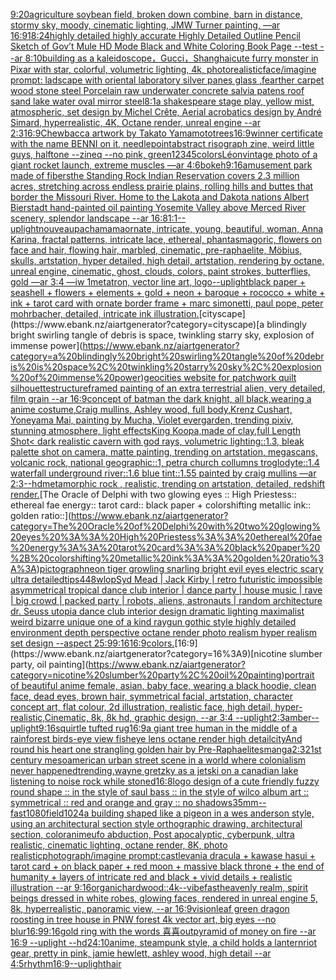 [9:20](https://www.ebank.nz/aiartgenerator?category=9%3A20)[agriculture soybean field, broken down combine, barn in distance, stormy sky, moody, cinematic lighting, JMW Turner painting, —ar 16:9](https://www.ebank.nz/aiartgenerator?category=agriculture%20soybean%20field%2C%20broken%20down%20combine%2C%20barn%20in%20distance%2C%20stormy%20sky%2C%20moody%2C%20cinematic%20lighting%2C%20JMW%20Turner%20painting%2C%20%E2%80%94ar%2016%3A9)[18:24](https://www.ebank.nz/aiartgenerator?category=18%3A24)[highly detailed highly accurate Highly Detailed Outline Pencil Sketch of Gov’t Mule HD Mode Black and White Coloring Book Page  --test --ar 8:10](https://www.ebank.nz/aiartgenerator?category=highly%20detailed%20highly%20accurate%20Highly%20Detailed%20Outline%20Pencil%20Sketch%20of%20Gov%E2%80%99t%20Mule%20HD%20Mode%20Black%20and%20White%20Coloring%20Book%20Page%20%20--test%20--ar%208%3A10)[building as a kaleidoscope，Gucci，Shanghai](https://www.ebank.nz/aiartgenerator?category=building%20as%20a%20kaleidoscope%EF%BC%8CGucci%EF%BC%8CShanghai)[cute furry monster in Pixar with star, colorful, volumetric lighting, 4k, photorealistic](https://www.ebank.nz/aiartgenerator?category=cute%20furry%20monster%20in%20Pixar%20with%20star%2C%20colorful%2C%20volumetric%20lighting%2C%204k%2C%20photorealistic)[face](https://www.ebank.nz/aiartgenerator?category=face)[/imagine prompt: ladscape with oriental laboratory silver panes glass ,fearther carpet wood stone steel Porcelain raw underwater concrete salvia patens roof sand lake water oval mirror steel](https://www.ebank.nz/aiartgenerator?category=/imagine%20prompt%3A%20ladscape%20with%20oriental%20laboratory%20silver%20panes%20glass%20%2Cfearther%20carpet%20wood%20stone%20steel%20Porcelain%20raw%20underwater%20concrete%20salvia%20patens%20roof%20sand%20lake%20water%20oval%20mirror%20steel)[8:1](https://www.ebank.nz/aiartgenerator?category=8%3A1)[a shakespeare stage play, yellow mist, atmospheric, set design by Michel Crête, Aerial acrobatics design by André Simard, hyperrealistic, 4K, Octane render, unreal engine --ar 2:3](https://www.ebank.nz/aiartgenerator?category=a%20shakespeare%20stage%20play%2C%20yellow%20mist%2C%20atmospheric%2C%20set%20design%20by%20Michel%20Cr%C3%AAte%2C%20Aerial%20acrobatics%20design%20by%20Andr%C3%A9%20Simard%2C%20hyperrealistic%2C%204K%2C%20Octane%20render%2C%20unreal%20engine%20--ar%202%3A3)[16:9](https://www.ebank.nz/aiartgenerator?category=16%3A9)[Chewbacca artwork by Takato Yamamoto](https://www.ebank.nz/aiartgenerator?category=Chewbacca%20artwork%20by%20Takato%20Yamamoto)[trees](https://www.ebank.nz/aiartgenerator?category=trees)[16:9](https://www.ebank.nz/aiartgenerator?category=16%3A9)[winner certificate with the name BENNI on it, needlepoint](https://www.ebank.nz/aiartgenerator?category=winner%20certificate%20with%20the%20name%20BENNI%20on%20it%2C%20needlepoint)[abstract risograph zine, weird little guys, halftone --zineq --no pink, green](https://www.ebank.nz/aiartgenerator?category=abstract%20risograph%20zine%2C%20weird%20little%20guys%2C%20halftone%20--zineq%20--no%20pink%2C%20green)[12345](https://www.ebank.nz/aiartgenerator?category=12345)[colors](https://www.ebank.nz/aiartgenerator?category=colors)[Léon](https://www.ebank.nz/aiartgenerator?category=L%C3%A9on)[vintage photo of a giant rocket launch, extreme muscles —ar 4:6](https://www.ebank.nz/aiartgenerator?category=vintage%20photo%20of%20a%20giant%20rocket%20launch%2C%20extreme%20muscles%20%E2%80%94ar%204%3A6)[bokeh](https://www.ebank.nz/aiartgenerator?category=bokeh)[9:16](https://www.ebank.nz/aiartgenerator?category=9%3A16)[amusement park made of fibers](https://www.ebank.nz/aiartgenerator?category=amusement%20park%20made%20of%20fibers)[the Standing Rock Indian Reservation covers 2.3 million acres, stretching across endless prairie plains, rolling hills and buttes that border the Missouri River. Home to the Lakota and Dakota nations Albert Bierstadt hand-painted oil painting Yosemite Valley above Merced River scenery, splendor landscape --ar 16:8](https://www.ebank.nz/aiartgenerator?category=the%20Standing%20Rock%20Indian%20Reservation%20covers%202.3%20million%20acres%2C%20stretching%20across%20endless%20prairie%20plains%2C%20rolling%20hills%20and%20buttes%20that%20border%20the%20Missouri%20River.%20Home%20to%20the%20Lakota%20and%20Dakota%20nations%20Albert%20Bierstadt%20hand-painted%20oil%20painting%20Yosemite%20Valley%20above%20Merced%20River%20scenery%2C%20splendor%20landscape%20--ar%2016%3A8)[1:1](https://www.ebank.nz/aiartgenerator?category=1%3A1)[--uplight](https://www.ebank.nz/aiartgenerator?category=--uplight)[nouveau](https://www.ebank.nz/aiartgenerator?category=nouveau)[pachamama](https://www.ebank.nz/aiartgenerator?category=pachamama)[ornate, intricate, young, beautiful, woman, Anna Karina, fractal patterns, intricate lace, ethereal, phantasmagoric, flowers on face and hair, flowing hair, marbled, cinematic, pre-raphaelite, Möbius, skulls, artstation, hyper detailed, high detail, artstation, rendering by octane, unreal engine, cinematic, ghost, clouds, colors, paint strokes, butterflies, gold —ar 3:4 —iw 1](https://www.ebank.nz/aiartgenerator?category=ornate%2C%20intricate%2C%20young%2C%20beautiful%2C%20woman%2C%20Anna%20Karina%2C%20fractal%20patterns%2C%20intricate%20lace%2C%20ethereal%2C%20phantasmagoric%2C%20flowers%20on%20face%20and%20hair%2C%20flowing%20hair%2C%20marbled%2C%20cinematic%2C%20pre-raphaelite%2C%20M%C3%B6bius%2C%20skulls%2C%20artstation%2C%20hyper%20detailed%2C%20high%20detail%2C%20artstation%2C%20rendering%20by%20octane%2C%20unreal%20engine%2C%20cinematic%2C%20ghost%2C%20clouds%2C%20colors%2C%20paint%20strokes%2C%20butterflies%2C%20gold%20%E2%80%94ar%203%3A4%20%E2%80%94iw%201)[metatron, vector line art, logo](https://www.ebank.nz/aiartgenerator?category=metatron%2C%20vector%20line%20art%2C%20logo)[--uplight](https://www.ebank.nz/aiartgenerator?category=--uplight)[black paper + seashell + flowers + elements + gold + neon + baroque + rococco + white + ink + tarot card with ornate border frame + marc simonetti, paul pope, peter mohrbacher, detailed, intricate ink illustration.](https://www.ebank.nz/aiartgenerator?category=black%20paper%20%2B%20seashell%20%2B%20flowers%20%2B%20elements%20%2B%20gold%20%2B%20neon%20%2B%20baroque%20%2B%20rococco%20%2B%20white%20%2B%20ink%20%2B%20tarot%20card%20with%20ornate%20border%20frame%20%2B%20marc%20simonetti%2C%20paul%20pope%2C%20peter%20mohrbacher%2C%20detailed%2C%20intricate%20ink%20illustration.)[cityscape](https://www.ebank.nz/aiartgenerator?category=cityscape)[a blindingly bright swirling tangle of debris is space, twinkling starry sky, explosion of immense power](https://www.ebank.nz/aiartgenerator?category=a%20blindingly%20bright%20swirling%20tangle%20of%20debris%20is%20space%2C%20twinkling%20starry%20sky%2C%20explosion%20of%20immense%20power)[geocities website for patchwork quilt silhouette](https://www.ebank.nz/aiartgenerator?category=geocities%20website%20for%20patchwork%20quilt%20silhouette)[structure](https://www.ebank.nz/aiartgenerator?category=structure)[framed painting of an extra terrestrial alien, very detailed, film grain --ar 16:9](https://www.ebank.nz/aiartgenerator?category=framed%20painting%20of%20an%20extra%20terrestrial%20alien%2C%20very%20detailed%2C%20film%20grain%20--ar%2016%3A9)[concept of batman the dark knight, all black,wearing a anime costume,Craig mullins, Ashley wood, full body,Krenz Cushart, Yoneyama Mai, painting by Mucha, Violet evergarden, trending pixiv, stunning atmosphere, light effects](https://www.ebank.nz/aiartgenerator?category=concept%20of%20batman%20the%20dark%20knight%2C%20all%20black%2Cwearing%20a%20anime%20costume%2CCraig%20mullins%2C%20Ashley%20wood%2C%20full%20body%2CKrenz%20Cushart%2C%20Yoneyama%20Mai%2C%20painting%20by%20Mucha%2C%20Violet%20evergarden%2C%20trending%20pixiv%2C%20stunning%20atmosphere%2C%20light%20effects)[King Koopa,made of clay,full Length Shot](https://www.ebank.nz/aiartgenerator?category=King%20Koopa%2Cmade%20of%20clay%2Cfull%20Length%20Shot)[< dark realistic cavern with god rays, volumetric lighting::1.3, bleak palette shot on camera, matte painting, trending on artstation, megascans, volcanic rock, national geographic::1, petra church collumns troglodyte::1.4 waterfall underground river::1.6 blue tint::1.55 painted by craig mullins —ar 2:3](https://www.ebank.nz/aiartgenerator?category=%3C%20dark%20realistic%20cavern%20with%20god%20rays%2C%20volumetric%20lighting%3A%3A1.3%2C%20bleak%20palette%20shot%20on%20camera%2C%20matte%20painting%2C%20trending%20on%20artstation%2C%20megascans%2C%20volcanic%20rock%2C%20national%20geographic%3A%3A1%2C%20petra%20church%20collumns%20troglodyte%3A%3A1.4%20waterfall%20underground%20river%3A%3A1.6%20blue%20tint%3A%3A1.55%20painted%20by%20craig%20mullins%20%E2%80%94ar%202%3A3)[--hd](https://www.ebank.nz/aiartgenerator?category=--hd)[metamorphic rock , realistic, trending on artstation, detailed, redshift render.](https://www.ebank.nz/aiartgenerator?category=metamorphic%20rock%20%2C%20realistic%2C%20trending%20on%20artstation%2C%20detailed%2C%20redshift%20render.)[The Oracle of Delphi with two glowing eyes :: High Priestess:: ethereal fae energy:: tarot card:: black paper + colorshifting metallic ink:: golden ratio::](https://www.ebank.nz/aiartgenerator?category=The%20Oracle%20of%20Delphi%20with%20two%20glowing%20eyes%20%3A%3A%20High%20Priestess%3A%3A%20ethereal%20fae%20energy%3A%3A%20tarot%20card%3A%3A%20black%20paper%20%2B%20colorshifting%20metallic%20ink%3A%3A%20golden%20ratio%3A%3A)[pictograph](https://www.ebank.nz/aiartgenerator?category=pictograph)[neon tiger growling snarling bright evil eyes electric scary ultra detailed](https://www.ebank.nz/aiartgenerator?category=neon%20tiger%20growling%20snarling%20bright%20evil%20eyes%20electric%20scary%20ultra%20detailed)[tips](https://www.ebank.nz/aiartgenerator?category=tips)[448](https://www.ebank.nz/aiartgenerator?category=448)[wlop](https://www.ebank.nz/aiartgenerator?category=wlop)[Syd Mead | Jack Kirby | retro futuristic impossible asymmetrical tropical dance club interior | dance party | house music | rave | big crowd | packed party |  robots, aliens, astronauts | random architecture dr. Seuss utopia dance club interior design dramatic lighting maximalist weird bizarre unique one of a kind raygun gothic style highly detailed environment depth perspective octane render photo realism hyper realism set design --aspect 25:9](https://www.ebank.nz/aiartgenerator?category=Syd%20Mead%20%7C%20Jack%20Kirby%20%7C%20retro%20futuristic%20impossible%20asymmetrical%20tropical%20dance%20club%20interior%20%7C%20dance%20party%20%7C%20house%20music%20%7C%20rave%20%7C%20big%20crowd%20%7C%20packed%20party%20%7C%20%20robots%2C%20aliens%2C%20astronauts%20%7C%20random%20architecture%20dr.%20Seuss%20utopia%20dance%20club%20interior%20design%20dramatic%20lighting%20maximalist%20weird%20bizarre%20unique%20one%20of%20a%20kind%20raygun%20gothic%20style%20highly%20detailed%20environment%20depth%20perspective%20octane%20render%20photo%20realism%20hyper%20realism%20set%20design%20--aspect%2025%3A9)[9:16](https://www.ebank.nz/aiartgenerator?category=9%3A16)[16:9](https://www.ebank.nz/aiartgenerator?category=16%3A9)[colors.](https://www.ebank.nz/aiartgenerator?category=colors.)[16:9](https://www.ebank.nz/aiartgenerator?category=16%3A9)[nicotine slumber party, oil painting](https://www.ebank.nz/aiartgenerator?category=nicotine%20slumber%20party%2C%20oil%20painting)[portrait of beautiful anime female, asian, baby face, wearing a black hoodie, clean face, dead eyes, brown hair, symmetrical facial, artstation, character concept art, flat colour, 2d illustration, realistic face, high detail, hyper-realistic,Cinematic, 8k, 8k hd, graphic design, --ar 3:4 --uplight](https://www.ebank.nz/aiartgenerator?category=portrait%20of%20beautiful%20anime%20female%2C%20asian%2C%20baby%20face%2C%20wearing%20a%20black%20hoodie%2C%20clean%20face%2C%20dead%20eyes%2C%20brown%20hair%2C%20symmetrical%20facial%2C%20artstation%2C%20character%20concept%20art%2C%20flat%20colour%2C%202d%20illustration%2C%20realistic%20face%2C%20high%20detail%2C%20hyper-realistic%2CCinematic%2C%208k%2C%208k%20hd%2C%20graphic%20design%2C%20--ar%203%3A4%20--uplight)[2:3](https://www.ebank.nz/aiartgenerator?category=2%3A3)[amber](https://www.ebank.nz/aiartgenerator?category=amber)[--uplight](https://www.ebank.nz/aiartgenerator?category=--uplight)[9:16](https://www.ebank.nz/aiartgenerator?category=9%3A16)[squirtle tufted rug](https://www.ebank.nz/aiartgenerator?category=squirtle%20tufted%20rug)[16:9](https://www.ebank.nz/aiartgenerator?category=16%3A9)[a giant tree human in the middle of a rainforest birds-eye view fisheye lens octane render high detail](https://www.ebank.nz/aiartgenerator?category=a%20giant%20tree%20human%20in%20the%20middle%20of%20a%20rainforest%20birds-eye%20view%20fisheye%20lens%20octane%20render%20high%20detail)[city](https://www.ebank.nz/aiartgenerator?category=city)[And round his heart one strangling golden hair by Pre-Raphaelites](https://www.ebank.nz/aiartgenerator?category=And%20round%20his%20heart%20one%20strangling%20golden%20hair%20by%20Pre-Raphaelites)[manga](https://www.ebank.nz/aiartgenerator?category=manga)[2:3](https://www.ebank.nz/aiartgenerator?category=2%3A3)[21st century mesoamerican urban street scene in a world where colonialism never happened](https://www.ebank.nz/aiartgenerator?category=21st%20century%20mesoamerican%20urban%20street%20scene%20in%20a%20world%20where%20colonialism%20never%20happened)[trending,](https://www.ebank.nz/aiartgenerator?category=trending%2C)[wayne gretzky as a jetski on a canadian lake listening to noise rock while stoned](https://www.ebank.nz/aiartgenerator?category=wayne%20gretzky%20as%20a%20jetski%20on%20a%20canadian%20lake%20listening%20to%20noise%20rock%20while%20stoned)[16:8](https://www.ebank.nz/aiartgenerator?category=16%3A8)[logo design of a cute friendly fuzzy round shape :: in the style of saul bass :: in the style of wilco album art :: symmetrical :: red and orange and gray  :: no shadows](https://www.ebank.nz/aiartgenerator?category=logo%20design%20of%20a%20cute%20friendly%20fuzzy%20round%20shape%20%3A%3A%20in%20the%20style%20of%20saul%20bass%20%3A%3A%20in%20the%20style%20of%20wilco%20album%20art%20%3A%3A%20symmetrical%20%3A%3A%20red%20and%20orange%20and%20gray%20%20%3A%3A%20no%20shadows)[35mm](https://www.ebank.nz/aiartgenerator?category=35mm)[--fast](https://www.ebank.nz/aiartgenerator?category=--fast)[1080](https://www.ebank.nz/aiartgenerator?category=1080)[field](https://www.ebank.nz/aiartgenerator?category=field)[1024](https://www.ebank.nz/aiartgenerator?category=1024)[a building shaped like a pigeon in a wes anderson style, using an architectural section style orthographic drawing, architectural section, color](https://www.ebank.nz/aiartgenerator?category=a%20building%20shaped%20like%20a%20pigeon%20in%20a%20wes%20anderson%20style%2C%20using%20an%20architectural%20section%20style%20orthographic%20drawing%2C%20architectural%20section%2C%20color)[anime](https://www.ebank.nz/aiartgenerator?category=anime)[ufo abduction, Post apocalyptic, cyberpunk, ultra realistic, cinematic lighting, octane render, 8K, photo realistic](https://www.ebank.nz/aiartgenerator?category=ufo%20abduction%2C%20Post%20apocalyptic%2C%20cyberpunk%2C%20ultra%20realistic%2C%20cinematic%20lighting%2C%20octane%20render%2C%208K%2C%20photo%20realistic)[photograph](https://www.ebank.nz/aiartgenerator?category=photograph)[/imagine prompt:castlevania dracula + kawase hasui + tarot card + on black paper + red moon + massive black throne + the end of humanity + layers of intricate red and black + vivid details + realistic illustration --ar 9:16](https://www.ebank.nz/aiartgenerator?category=/imagine%20prompt%3Acastlevania%20dracula%20%2B%20kawase%20hasui%20%2B%20tarot%20card%20%2B%20on%20black%20paper%20%2B%20red%20moon%20%2B%20massive%20black%20throne%20%2B%20the%20end%20of%20humanity%20%2B%20layers%20of%20intricate%20red%20and%20black%20%2B%20vivid%20details%20%2B%20realistic%20illustration%20--ar%209%3A16)[organic](https://www.ebank.nz/aiartgenerator?category=organic)[hardwood::](https://www.ebank.nz/aiartgenerator?category=hardwood%3A%3A)[4k](https://www.ebank.nz/aiartgenerator?category=4k)[--vibefast](https://www.ebank.nz/aiartgenerator?category=--vibefast)[heavenly realm, spirit beings dressed in white robes, glowing faces, rendered in unreal engine 5, 8k, hyperrealistic, panoramic view, --ar 16:9](https://www.ebank.nz/aiartgenerator?category=heavenly%20realm%2C%20spirit%20beings%20dressed%20in%20white%20robes%2C%20glowing%20faces%2C%20rendered%20in%20unreal%20engine%205%2C%208k%2C%20hyperrealistic%2C%20panoramic%20view%2C%20--ar%2016%3A9)[vision](https://www.ebank.nz/aiartgenerator?category=vision)[leaf green dragon roosting in tree house in PNW forest 4k vector art, big eyes --no blur](https://www.ebank.nz/aiartgenerator?category=leaf%20green%20dragon%20roosting%20in%20tree%20house%20in%20PNW%20forest%204k%20vector%20art%2C%20big%20eyes%20--no%20blur)[16:9](https://www.ebank.nz/aiartgenerator?category=16%3A9)[9:16](https://www.ebank.nz/aiartgenerator?category=9%3A16)[gold ring with the words 喜喜](https://www.ebank.nz/aiartgenerator?category=gold%20ring%20with%20the%20words%20%E5%96%9C%E5%96%9C)[out](https://www.ebank.nz/aiartgenerator?category=out)[pyramid of money on fire --ar 16:9 --uplight --hd](https://www.ebank.nz/aiartgenerator?category=pyramid%20of%20money%20on%20fire%20--ar%2016%3A9%20--uplight%20--hd)[24:10](https://www.ebank.nz/aiartgenerator?category=24%3A10)[anime, steampunk style, a child holds a lantern](https://www.ebank.nz/aiartgenerator?category=anime%2C%20steampunk%20style%2C%20a%20child%20holds%20a%20lantern)[riot gear, pretty in pink, jamie hewlett, ashley wood, high detail --ar 4:5](https://www.ebank.nz/aiartgenerator?category=riot%20gear%2C%20pretty%20in%20pink%2C%20jamie%20hewlett%2C%20ashley%20wood%2C%20high%20detail%20--ar%204%3A5)[rhythm](https://www.ebank.nz/aiartgenerator?category=rhythm)[16:9](https://www.ebank.nz/aiartgenerator?category=16%3A9)[--uplight](https://www.ebank.nz/aiartgenerator?category=--uplight)[hair](https://www.ebank.nz/aiartgenerator?category=hair)